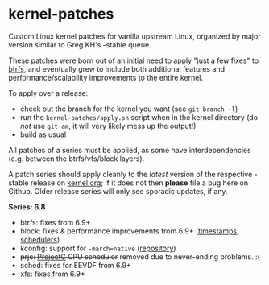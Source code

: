 kernel-patches
==============

Custom Linux kernel patches for vanilla upstream Linux, organized by major
version similar to Greg KH's -stable queue.

These patches were born out of an initial need to apply "just a few fixes"
to [btrfs](https://btrfs.wiki.kernel.org/), and eventually grew to include both
additional features and performance/scalability improvements to the entire kernel.

To apply over a release:

- check out the branch for the kernel you want (see `git branch -l`)
- run the `kernel-patches/apply.sh` script when in the kernel directory
  (do *not* use `git am`, it will very likely mess up the output!)
- build as usual

All patches of a series must be applied, as some have interdependencies
(e.g. between the btrfs/vfs/block layers).

A patch series should apply cleanly to the *latest* version of the respective -stable
release on [kernel.org](https://www.kernel.org/); if it does not then **please** file
a bug here on Github. Older release series will only see sporadic updates, if any.

**Series: 6.8**

- btrfs: fixes from 6.9+
- block: fixes & performance improvements from 6.9+ ([timestamps](https://lore.kernel.org/linux-block/20240126213827.2757115-1-axboe@kernel.dk/), [schedulers](https://lore.kernel.org/linux-block/20240123174021.1967461-1-axboe@kernel.dk/))
- kconfig: support for `-march=native` ([repository](https://github.com/graysky2/kernel_compiler_patch))
- ~~prjc: [ProjectC](https://gitlab.com/alfredchen/projectc) CPU scheduler~~ removed due to never-ending problems. :(
- sched: fixes for EEVDF from 6.9+
- xfs: fixes from 6.9+

